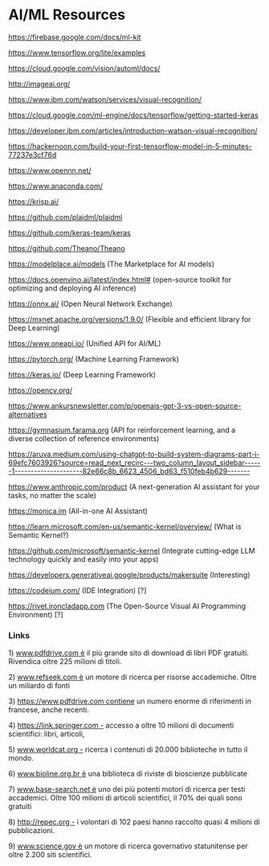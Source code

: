 # AI/ML Resources

https://firebase.google.com/docs/ml-kit

https://www.tensorflow.org/lite/examples

https://cloud.google.com/vision/automl/docs/

http://imageai.org/

https://www.ibm.com/watson/services/visual-recognition/

https://cloud.google.com/ml-engine/docs/tensorflow/getting-started-keras

https://developer.ibm.com/articles/introduction-watson-visual-recognition/

https://hackernoon.com/build-your-first-tensorflow-model-in-5-minutes-77237e3cf76d

https://www.opennn.net/

https://www.anaconda.com/

https://krisp.ai/

https://github.com/plaidml/plaidml

https://github.com/keras-team/keras

https://github.com/Theano/Theano

https://modelplace.ai/models (The Marketplace for AI models)

https://docs.openvino.ai/latest/index.html# (open-source toolkit for optimizing and deploying AI inference)

https://onnx.ai/ (Open Neural Network Exchange)

https://mxnet.apache.org/versions/1.9.0/ (Flexible and efficient
library for Deep Learning)

https://www.oneapi.io/ (Unified API for AI/ML)

https://pytorch.org/ (Machine Learning Framework)

https://keras.io/ (Deep Learning Framework)

https://opencv.org/

https://www.ankursnewsletter.com/p/openais-gpt-3-vs-open-source-alternatives

https://gymnasium.farama.org (API for reinforcement learning, and a diverse collection of reference environments)

https://aruva.medium.com/using-chatgpt-to-build-system-diagrams-part-i-69efc7603926?source=read_next_recirc---two_column_layout_sidebar------1---------------------82e66c8b_6623_4506_bd63_f510feb4b629-------

https://www.anthropic.com/product (A next-generation AI assistant for your tasks, no matter the scale)

https://monica.im (All-in-one AI Assistant)

https://learn.microsoft.com/en-us/semantic-kernel/overview/ (What is Semantic Kernel?)

https://github.com/microsoft/semantic-kernel (Integrate cutting-edge LLM technology quickly and easily into your apps)

https://developers.generativeai.google/products/makersuite (Interesting)

https://codeium.com/ (IDE Integration) [?]

https://rivet.ironcladapp.com (The Open-Source Visual AI Programming Environment) [?]

### Links

1) www.pdfdrive.com è il più grande sito di download di libri PDF gratuiti. Rivendica oltre 225 milioni di titoli.

2) www.refseek.com è un motore di ricerca per risorse accademiche. Oltre un miliardo di fonti

3) https://www.pdfdrive.com contiene un numero enorme di riferimenti in francese, anche recenti.

4) https://link.springer.com - accesso a oltre 10 milioni di documenti scientifici: libri, articoli,

5) www.worldcat.org - ricerca i contenuti di 20.000 biblioteche in tutto il mondo.

6) www.bioline.org.br è una biblioteca di riviste di bioscienze pubblicate

7) www.base-search.net è uno dei più potenti motori di ricerca per testi accademici. Oltre 100 milioni di articoli scientifici, il 70% dei quali sono gratuiti

8) http://repec.org - i volontari di 102 paesi hanno raccolto quasi 4 milioni di pubblicazioni.

9) www.science.gov è un motore di ricerca governativo statunitense per oltre 2.200 siti scientifici.
